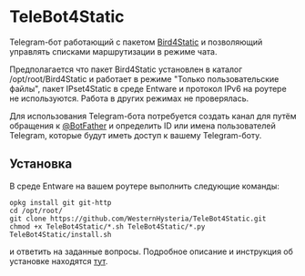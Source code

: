 # TeleBot4Static
Telegram-бот работающий с пакетом [Bird4Static](https://github.com/DennoN-RUS/Bird4Static) и позволяющий управлять списками маршрутизации в режиме чата.

Предполагается что пакет Bird4Static установлен в каталог /opt/root/Bird4Static и работает в режиме "Только пользовательские файлы", пакет IPset4Static в среде Entware и протокол IPv6 на роутере не используются. Работа в других режимах не проверялась.

Для использования Telegram-бота потребуется создать канал для путём обращения к [@BotFather](https://t.me/BotFather) и определить ID или имена пользователей Telegram, которые будут иметь доступ к вашему Telegram-боту.
## Установка
В среде Entware на вашем роутере выполнить следующие команды:
```
opkg install git git-http
cd /opt/root/
git clone https://github.com/WesternHysteria/TeleBot4Static.git
chmod +x TeleBot4Static/*.sh TeleBot4Static/*.py
TeleBot4Static/install.sh
```
и ответить на заданные вопросы. Подробное описание и инструкция об установке находятся [тут]([https://habr.com](https://habr.com/ru/articles/939310/)).
